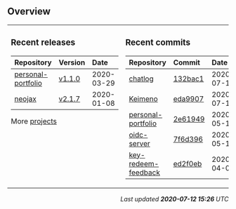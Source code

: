## Overview

<table><tr><td valign="top">

### Recent releases

<!-- recent_releases starts -->

| Repository | Version | Date |
| :- | :- | :- |
| [personal-portfolio](https://github.com/Keimeno/personal-portfolio) | [v1.1.0](https://github.com/Keimeno/personal-portfolio/releases/tag/v1.1.0) | 2020-03-29 |
| [neojax](https://github.com/Keimeno/neojax) | [v2.1.7](https://github.com/Keimeno/neojax/releases/tag/v2.1.7) | 2020-01-08 |
<!-- recent_releases ends -->

More [projects](https://github.com/Keimeno?tab=repositories)

</td><td valign="top">

### Recent commits

<!-- recent_commits starts -->

| Repository | Commit | Date |
| :- | :- | :- |      
| [chatlog](https://github.com/Keimeno/chatlog) | [132bac1](https://github.com/Keimeno/chatlog/commit/132bac1b0981f4160b453a38b5885097129c63c0) | 2020-07-12
| [Keimeno](https://github.com/Keimeno/Keimeno) | [eda9907](https://github.com/Keimeno/Keimeno/commit/eda9907f35278276b12f0fd9a9e545f193200c4e) | 2020-07-12
| [personal-portfolio](https://github.com/Keimeno/personal-portfolio) | [2e61949](https://github.com/Keimeno/personal-portfolio/commit/2e61949cb271dc5c71642bd0e74d79da54a83587) | 2020-05-16
| [oidc-server](https://github.com/LuminuNET/oidc-server) | [7f6d396](https://github.com/LuminuNET/oidc-server/commit/7f6d3966eaaa241be86f7b8a20ddd2c19a3a0680) | 2020-05-15
| [key-redeem-feedback](https://github.com/LuminuNET/key-redeem-feedback) | [ed2f0eb](https://github.com/LuminuNET/key-redeem-feedback/commit/ed2f0eb887c5ab59f0a6208edebed6595847fa50) | 2020-04-05
<!-- recent_commits ends -->

</td></tr></table>

<p style="text-align: right; font-style: italic;">
Last updated 
<b>
<!-- last_updated starts -->
2020-07-12 15:26
<!-- last_updated ends -->
</b>
UTC
</p>
